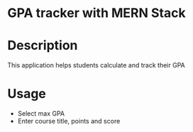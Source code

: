 # GPA tracker with MERN Stack

# Description
This application helps students calculate and track their GPA  

# Usage
- Select max GPA 
- Enter course title, points and score 


